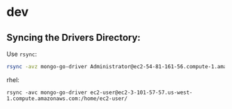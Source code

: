 # dev

## Syncing the Drivers Directory:

Use `rsync`:

```bash
rsync -avz mongo-go-driver Administrator@ec2-54-81-161-56.compute-1.amazonaws.com:/cygdrive/c/data/
```

rhel:
```
rsync -avc mongo-go-driver ec2-user@ec2-3-101-57-57.us-west-1.compute.amazonaws.com:/home/ec2-user/
```

